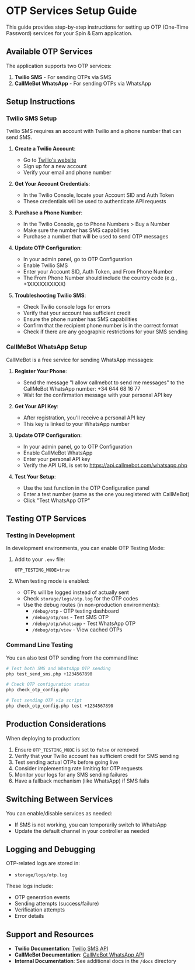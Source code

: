# OTP Services Setup Guide

This guide provides step-by-step instructions for setting up OTP (One-Time Password) services for your Spin & Earn application.

## Available OTP Services

The application supports two OTP services:
1. **Twilio SMS** - For sending OTPs via SMS
2. **CallMeBot WhatsApp** - For sending OTPs via WhatsApp

## Setup Instructions

### Twilio SMS Setup

Twilio SMS requires an account with Twilio and a phone number that can send SMS.

1. **Create a Twilio Account**:
   - Go to [Twilio's website](https://www.twilio.com/try-twilio)
   - Sign up for a new account
   - Verify your email and phone number

2. **Get Your Account Credentials**:
   - In the Twilio Console, locate your Account SID and Auth Token
   - These credentials will be used to authenticate API requests

3. **Purchase a Phone Number**:
   - In the Twilio Console, go to Phone Numbers > Buy a Number
   - Make sure the number has SMS capabilities
   - Purchase a number that will be used to send OTP messages

4. **Update OTP Configuration**:
   - In your admin panel, go to OTP Configuration
   - Enable Twilio SMS
   - Enter your Account SID, Auth Token, and From Phone Number
   - The From Phone Number should include the country code (e.g., +1XXXXXXXXXX)

5. **Troubleshooting Twilio SMS**:
   - Check Twilio console logs for errors
   - Verify that your account has sufficient credit
   - Ensure the phone number has SMS capabilities
   - Confirm that the recipient phone number is in the correct format
   - Check if there are any geographic restrictions for your SMS sending

### CallMeBot WhatsApp Setup

CallMeBot is a free service for sending WhatsApp messages:

1. **Register Your Phone**:
   - Send the message "I allow callmebot to send me messages" to the CallMeBot WhatsApp number: +34 644 68 16 77
   - Wait for the confirmation message with your personal API key

2. **Get Your API Key**:
   - After registration, you'll receive a personal API key
   - This key is linked to your WhatsApp number

3. **Update OTP Configuration**:
   - In your admin panel, go to OTP Configuration
   - Enable CallMeBot WhatsApp
   - Enter your personal API key
   - Verify the API URL is set to https://api.callmebot.com/whatsapp.php

4. **Test Your Setup**:
   - Use the test function in the OTP Configuration panel
   - Enter a test number (same as the one you registered with CallMeBot)
   - Click "Test WhatsApp OTP"

## Testing OTP Services

### Testing in Development

In development environments, you can enable OTP Testing Mode:

1. Add to your `.env` file:
   ```
   OTP_TESTING_MODE=true
   ```

2. When testing mode is enabled:
   - OTPs will be logged instead of actually sent
   - Check `storage/logs/otp.log` for the OTP codes
   - Use the debug routes (in non-production environments):
     - `/debug/otp` - OTP testing dashboard
     - `/debug/otp/sms` - Test SMS OTP
     - `/debug/otp/whatsapp` - Test WhatsApp OTP
     - `/debug/otp/view` - View cached OTPs

### Command Line Testing

You can also test OTP sending from the command line:

```bash
# Test both SMS and WhatsApp OTP sending
php test_send_sms.php +1234567890

# Check OTP configuration status
php check_otp_config.php

# Test sending OTP via script
php check_otp_config.php test +1234567890
```

## Production Considerations

When deploying to production:

1. Ensure `OTP_TESTING_MODE` is set to `false` or removed
2. Verify that your Twilio account has sufficient credit for SMS sending
3. Test sending actual OTPs before going live
4. Consider implementing rate limiting for OTP requests
5. Monitor your logs for any SMS sending failures
6. Have a fallback mechanism (like WhatsApp) if SMS fails

## Switching Between Services

You can enable/disable services as needed:

- If SMS is not working, you can temporarily switch to WhatsApp
- Update the default channel in your controller as needed

## Logging and Debugging

OTP-related logs are stored in:
- `storage/logs/otp.log`

These logs include:
- OTP generation events
- Sending attempts (success/failure)
- Verification attempts
- Error details

## Support and Resources

- **Twilio Documentation**: [Twilio SMS API](https://www.twilio.com/docs/sms)
- **CallMeBot Documentation**: [CallMeBot WhatsApp API](https://www.callmebot.com/blog/free-api-whatsapp-messages/)
- **Internal Documentation**: See additional docs in the `/docs` directory 